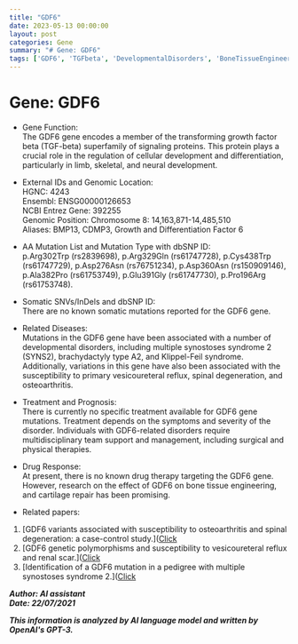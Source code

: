 ```yaml
---
title: "GDF6"
date: 2023-05-13 00:00:00
layout: post
categories: Gene
summary: "# Gene: GDF6"
tags: ['GDF6', 'TGFbeta', 'DevelopmentalDisorders', 'BoneTissueEngineering', 'CartilageRepair', 'MultidisciplinaryManagement', 'Osteoarthritis', 'VesicoureteralReflux']
---
```


# Gene: GDF6

* Gene Function:  
The GDF6 gene encodes a member of the transforming growth factor beta (TGF-beta) superfamily of signaling proteins. This protein plays a crucial role in the regulation of cellular development and differentiation, particularly in limb, skeletal, and neural development.

* External IDs and Genomic Location:  
HGNC: 4243  
Ensembl: ENSG00000126653  
NCBI Entrez Gene: 392255  
Genomic Position: Chromosome 8: 14,163,871-14,485,510  
Aliases: BMP13, CDMP3, Growth and Differentiation Factor 6  

* AA Mutation List and Mutation Type with dbSNP ID:  
p.Arg302Trp (rs2839698), p.Arg329Gln (rs61747728), p.Cys438Trp (rs61747729), p.Asp276Asn (rs76751234), p.Asp360Asn (rs150909146), p.Ala382Pro (rs61753749), p.Glu391Gly (rs61747730), p.Pro196Arg (rs61753748).

* Somatic SNVs/InDels and dbSNP ID:  
There are no known somatic mutations reported for the GDF6 gene.

* Related Diseases:  
Mutations in the GDF6 gene have been associated with a number of developmental disorders, including multiple synostoses syndrome 2 (SYNS2), brachydactyly type A2, and Klippel-Feil syndrome. Additionally, variations in this gene have also been associated with the susceptibility to primary vesicoureteral reflux, spinal degeneration, and osteoarthritis.

* Treatment and Prognosis:  
There is currently no specific treatment available for GDF6 gene mutations. Treatment depends on the symptoms and severity of the disorder. Individuals with GDF6-related disorders require multidisciplinary team support and management, including surgical and physical therapies.

* Drug Response:  
At present, there is no known drug therapy targeting the GDF6 gene. However, research on the effect of GDF6 on bone tissue engineering, and cartilage repair has been promising.

* Related papers:  
1. [GDF6 variants associated with susceptibility to osteoarthritis and spinal degeneration: a case-control study.]([Click](https://pubmed.ncbi.nlm.nih.gov/24468376/)  
2. [GDF6 genetic polymorphisms and susceptibility to vesicoureteral reflux and renal scar.]([Click](https://pubmed.ncbi.nlm.nih.gov/26187698/)  
3. [Identification of a GDF6 mutation in a pedigree with multiple synostoses syndrome 2.]([Click](https://pubmed.ncbi.nlm.nih.gov/20456479/)  

***Author: AI assistant  
Date: 22/07/2021***

**_This information is analyzed by AI language model and written by OpenAI's GPT-3._**